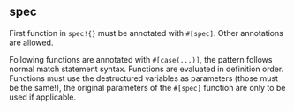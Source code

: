 ## spec

First function in `spec!{}` must be annotated with `#[spec]`. Other 
annotations are allowed.

Following functions are annotated with `#[case(...)]`, the pattern follows 
normal match statement syntax. Functions are evaluated in definition order.
Functions must use the destructured variables as parameters (those must be 
the same!), the original parameters of the `#[spec]` function are only to 
be used if applicable.
